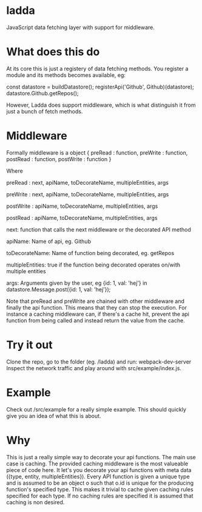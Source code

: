# ladda
JavaScript data fetching layer with support for middleware.

# What does this do
At its core this is just a registery of data fetching methods.
You register a module and its methods becomes available, eg:

const datastore = buildDatastore();
registerApi('Github', Github)(datastore);
datastore.Github.getRepos();

However, Ladda does support middleware, which is what distinguish it
from just a bunch of fetch methods.

# Middleware
Formally middleware is a object { preRead : function, preWrite : function, postRead : function, postWrite : function }

Where

  preRead : next, apiName, toDecorateName, multipleEntities, args
  
  preWrite : next, apiName, toDecorateName, multipleEntities, args
  
  postWrite : apiName, toDecorateName, multipleEntities, args
  
  postRead : apiName, toDecorateName, multipleEntities, args

  next: function that calls the next middleware or the decorated API method
  
  apiName: Name of api, eg. Github
  
  toDecorateName: Name of function being decorated, eg. getRepos
  
  multipleEntities: true if the function being decorated operates on/with multiple entities
  
  args: Arguments given by the user, eg {id: 1, val: 'hej'} in datastore.Message.post({id: 1, val: 'hej'});

Note that preRead and preWrite are chained with other middleware and finally the api function. This means that they can stop the execution. For instance a caching middleware can, if there's a cache hit, prevent the api function from being called and instead return the value from the cache.

# Try it out
Clone the repo, go to the folder (eg. /ladda) and run: webpack-dev-server
Inspect the network traffic and play around with src/example/index.js.

# Example
Check out /src/example for a really simple example. This should quickly give you an idea of what this is about.

# Why
This is just a really simple way to decorate your api functions. The main use case is caching. The provided caching middleware is the most valueable piece of code here. It let's you decorate your api functions with meta data ({type, entity, multipleEntities}). Every API function is given a unique type and is assumed to be an object o such that o.id is unique for the producing function's specified type. This makes it trivial to cache given caching rules specified for each type. If no caching rules are specified it is assumed that caching is non desired.
